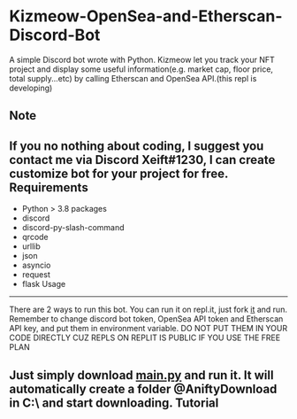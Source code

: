 # Kizmeow-OpenSea-and-Etherscan-Discord-Bot
A simple Discord bot wrote with Python. Kizmeow let you track your NFT project and display some useful information(e.g. market cap, floor price, total supply...etc) by calling Etherscan and OpenSea API.(this repl is developing)

Note
-----------------
If you no nothing about coding, I suggest you contact me via Discord Xeift#1230, I can create customize bot for your project for free.
Requirements
-----------------
+ Python > 3.8
packages
+ discord
+ discord-py-slash-command
+ qrcode
+ urllib
+ json
+ asyncio
+ request
+ flask
Usage
-----------------
There are 2 ways to run this bot.
You can run it on repl.it, just fork [it](https://replit.com/@xeiftc/Kizmeow-Etherscan-And-Opensea#main.py) and run. Remember to change discord bot token, OpenSea API token and Etherscan API key, and put them in environment variable. DO NOT PUT THEM IN YOUR CODE DIRECTLY CUZ REPLS ON REPLIT IS PUBLIC IF YOU USE THE FREE PLAN

Just simply download [main.py](https://github.com/Xeift/Anifty-HQ-Image-Downloader/archive/refs/heads/main.zip) and run it. It will automatically create a folder **@AniftyDownload** in C:\ and start downloading.
Tutorial
-----------------
